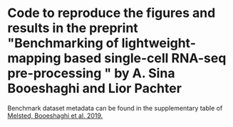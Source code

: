 # Code to reproduce the figures and results in the preprint "Benchmarking of lightweight-mapping based single-cell RNA-seq pre-processing " by A. Sina Booeshaghi and Lior Pachter

Benchmark dataset metadata can be found in the supplementary table of [Melsted, Booeshaghi et al. 2019.](https://www.biorxiv.org/content/10.1101/673285v2)
